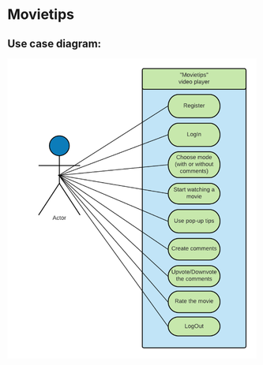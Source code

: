 # Movietips

## Use case diagram:
![Use case diagram](https://github.com/Programming-Engineering-Pmi-33/Movietips/blob/master/diagram.png)
